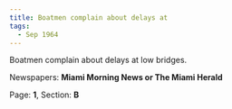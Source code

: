```yaml
---  
title: Boatmen complain about delays at  
tags:  
  - Sep 1964  
---  
```

  
Boatmen complain about delays at low bridges.  
  
Newspapers: **Miami Morning News or The Miami Herald**  
  
Page: **1**, Section: **B** 

